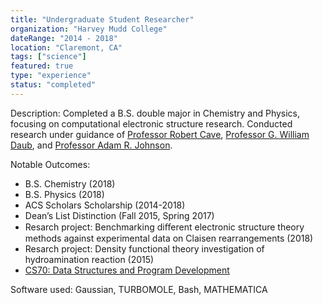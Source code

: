 ```yaml
---
title: "Undergraduate Student Researcher"
organization: "Harvey Mudd College"
dateRange: "2014 - 2018"
location: "Claremont, CA"
tags: ["science"]
featured: true
type: "experience"
status: "completed"
---
```


Description:
Completed a B.S. double major in Chemistry and Physics, focusing on computational electronic structure research. Conducted research under guidance of [Professor Robert Cave](https://www.hmc.edu/chemistry/faculty-staff/cave/), [Professor G. William Daub](https://www.hmc.edu/chemistry/faculty-staff/daub/), and [Professor Adam R. Johnson](https://www.hmc.edu/chemistry/faculty-staff/johnson/).

Notable Outcomes:
- B.S. Chemistry (2018)
- B.S. Physics (2018)
- ACS Scholars Scholarship (2014-2018)
- Dean’s List Distinction (Fall 2015, Spring 2017)
- Resarch project: Benchmarking diﬀerent electronic structure theory methods
against experimental data on Claisen rearrangements (2018)
- Resarch project: Density functional theory investigation of hydroamination
reaction (2015)
- [CS70: Data Structures and Program Development](https://www.cs.hmc.edu/cs70/)


Software used: Gaussian, TURBOMOLE, Bash, MATHEMATICA